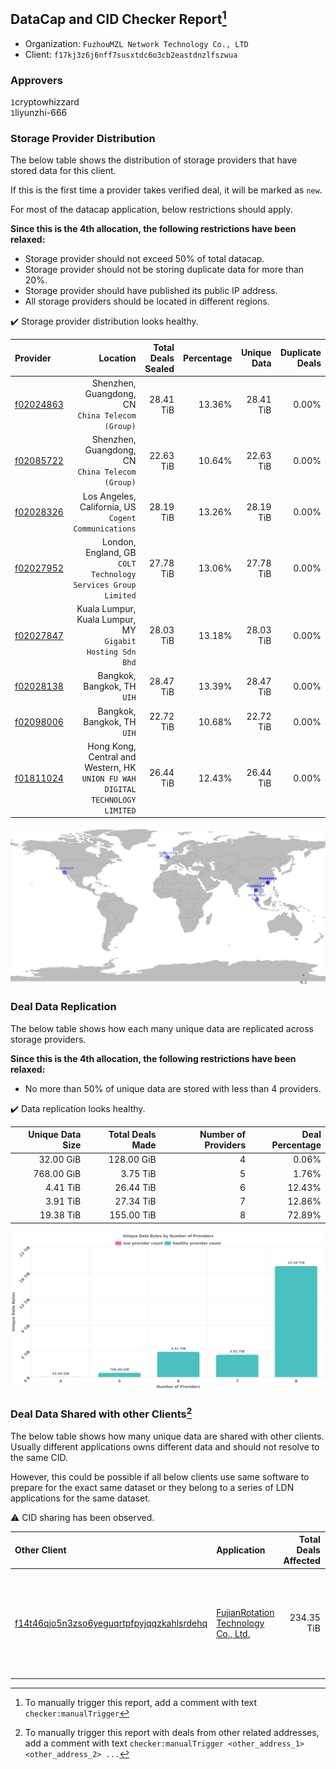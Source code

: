 ## DataCap and CID Checker Report[^1]
 - Organization: `FuzhouMZL Network Technology Co., LTD`
 - Client: `f17kj3z6j6nff7susxtdc6o3cb2eastdnzlfszwua`
### Approvers
`1`cryptowhizzard<br/>`1`liyunzhi-666

### Storage Provider Distribution
The below table shows the distribution of storage providers that have stored data for this client.

If this is the first time a provider takes verified deal, it will be marked as `new`.

For most of the datacap application, below restrictions should apply.

**Since this is the 4th allocation, the following restrictions have been relaxed:**
 - Storage provider should not exceed 50% of total datacap.
 - Storage provider should not be storing duplicate data for more than 20%.
 - Storage provider should have published its public IP address.
 - All storage providers should be located in different regions.

✔️ Storage provider distribution looks healthy.

| Provider                                              |                                                                         Location | Total Deals Sealed | Percentage | Unique Data | Duplicate Deals |
| :---------------------------------------------------- | -------------------------------------------------------------------------------: | -----------------: | ---------: | ----------: | --------------: |
| [f02024863](https://filfox.info/en/address/f02024863) |                              Shenzhen, Guangdong, CN<br/>`China Telecom (Group)` |          28.41 TiB |     13.36% |   28.41 TiB |           0.00% |
| [f02085722](https://filfox.info/en/address/f02085722) |                              Shenzhen, Guangdong, CN<br/>`China Telecom (Group)` |          22.63 TiB |     10.64% |   22.63 TiB |           0.00% |
| [f02028326](https://filfox.info/en/address/f02028326) |                          Los Angeles, California, US<br/>`Cogent Communications` |          28.19 TiB |     13.26% |   28.19 TiB |           0.00% |
| [f02027952](https://filfox.info/en/address/f02027952) |                 London, England, GB<br/>`COLT Technology Services Group Limited` |          27.78 TiB |     13.06% |   27.78 TiB |           0.00% |
| [f02027847](https://filfox.info/en/address/f02027847) |                     Kuala Lumpur, Kuala Lumpur, MY<br/>`Gigabit Hosting Sdn Bhd` |          28.03 TiB |     13.18% |   28.03 TiB |           0.00% |
| [f02028138](https://filfox.info/en/address/f02028138) |                                                   Bangkok, Bangkok, TH<br/>`UIH` |          28.47 TiB |     13.39% |   28.47 TiB |           0.00% |
| [f02098006](https://filfox.info/en/address/f02098006) |                                                   Bangkok, Bangkok, TH<br/>`UIH` |          22.72 TiB |     10.68% |   22.72 TiB |           0.00% |
| [f01811024](https://filfox.info/en/address/f01811024) | Hong Kong, Central and Western, HK<br/>`UNION FU WAH DIGITAL TECHNOLOGY LIMITED` |          26.44 TiB |     12.43% |   26.44 TiB |           0.00% |

<img src="https://raw.githubusercontent.com/data-preservation-programs/filplus-checker-assets/main/filecoin-project/filecoin-plus-large-datasets/issues/1831/1683167547090.png"/>

### Deal Data Replication
The below table shows how each many unique data are replicated across storage providers.


**Since this is the 4th allocation, the following restrictions have been relaxed:**
- No more than 50% of unique data are stored with less than 4 providers.

✔️ Data replication looks healthy.

| Unique Data Size | Total Deals Made | Number of Providers | Deal Percentage |
| ---------------: | ---------------: | ------------------: | --------------: |
|        32.00 GiB |       128.00 GiB |                   4 |           0.06% |
|       768.00 GiB |         3.75 TiB |                   5 |           1.76% |
|         4.41 TiB |        26.44 TiB |                   6 |          12.43% |
|         3.91 TiB |        27.34 TiB |                   7 |          12.86% |
|        19.38 TiB |       155.00 TiB |                   8 |          72.89% |

<img src="https://raw.githubusercontent.com/data-preservation-programs/filplus-checker-assets/main/filecoin-project/filecoin-plus-large-datasets/issues/1831/1683167547778.png"/>

### Deal Data Shared with other Clients[^3]
The below table shows how many unique data are shared with other clients.
Usually different applications owns different data and should not resolve to the same CID.

However, this could be possible if all below clients use same software to prepare for the exact same dataset or they belong to a series of LDN applications for the same dataset.

⚠️ CID sharing has been observed.

| Other Client                                                                                                          | Application                                                                                                           | Total Deals Affected | Unique CIDs | Approvers                                                                                                                                            |
| :-------------------------------------------------------------------------------------------------------------------- | :-------------------------------------------------------------------------------------------------------------------- | -------------------: | ----------: | :--------------------------------------------------------------------------------------------------------------------------------------------------- |
| [f14t46qjo5n3zso6yeguqrtpfpyjqqzkahlsrdehq](https://filfox.info/en/address/f14t46qjo5n3zso6yeguqrtpfpyjqqzkahlsrdehq) | [FujianRotation Technology Co\., Ltd\.](https://github.com/filecoin-project/filecoin-plus-large-datasets/issues/1585) |           234.35 TiB |         914 | `1`1ane-1<br/>`1`cryptowhizzard<br/>`1`DaYouGroup<br/>`1`maxvint<br/>`1`NDLABS-OFFICE<br/>`1`newwebgroup<br/>`1`stcouldlisa<br/>`1`Tom-OriginStorage |

[^1]: To manually trigger this report, add a comment with text `checker:manualTrigger`

[^2]: Deals from those addresses are combined into this report as they are specified with `checker:manualTrigger`

[^3]: To manually trigger this report with deals from other related addresses, add a comment with text `checker:manualTrigger <other_address_1> <other_address_2> ...`
